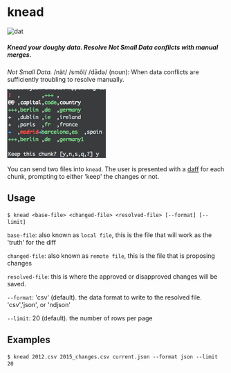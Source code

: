 # knead

![dat](http://img.shields.io/badge/Development%20sponsored%20by-dat-green.svg?style=flat)

##### Knead your doughy data. Resolve Not Small Data conflicts with manual merges.

*Not Small Data.* /nät/ /smôl/ /dādə/ (noun): When data conflicts are sufficiently troubling to resolve manually.

![diff](/images/diff.png)

You can send two files into `knead`. The user is presented with a [daff](https://github.com/paulfitz/daff) for each chunk, prompting to either 'keep' the changes or not.

## Usage

```
$ knead <base-file> <changed-file> <resolved-file> [--format] [--limit]
```

`base-file`: also known as `local file`, this is the file that will work as the 'truth' for the diff

`changed-file`: also known as `remote file`, this is the file that is proposing changes

`resolved-file`: this is where the approved or disapproved changes will be saved.

`--format`: 'csv' (default). the data format to write to the resolved file. 'csv','json', or 'ndjson'

`--limit`: 20 (default). the number of rows per page

## Examples

```
$ knead 2012.csv 2015_changes.csv current.json --format json --limit 20
```